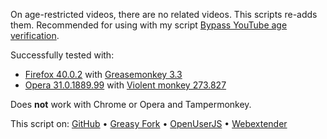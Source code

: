 On age-restricted videos, there are no related videos. This scripts re-adds them. Recommended for using with my script [Bypass YouTube age verification](https://greasyfork.org/scripts/10032-bypass-youtube-age-verification).

Successfully tested with:
- [Firefox 40.0.2](https://www.mozilla.org/firefox/new/) with [Greasemonkey 3.3](https://addons.mozilla.org/firefox/addon/greasemonkey/)
- [Opera 31.0.1889.99](http://www.opera.com/de/computer) with [Violent monkey 273.827](https://addons.opera.com/extensions/details/violent-monkey/)

Does **not** work with Chrome or Opera and Tampermonkey.

This script on: [GitHub](https://github.com/t-fr/userscripts/tree/master/Youtube%20Show%20related%20videos%20if%20missing) • [Greasy Fork](https://greasyfork.org/scripts/11734-youtube-show-related-videos-if-missing) • [OpenUserJS](https://openuserjs.org/scripts/tfr/Youtube_Show_related_videos_if_missing) • [Webextender](http://www.webextender.net/scripts/show/487454.html)